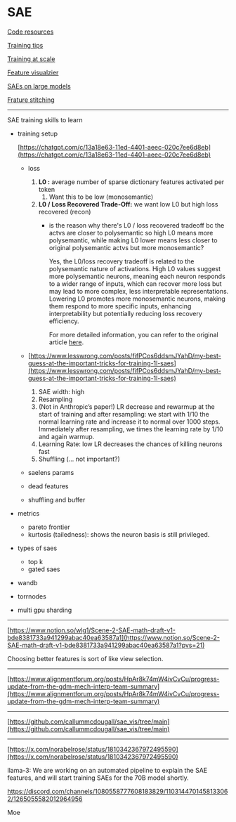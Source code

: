 # SAE

[Code resources](SAE%206b08b4ad57a342bf9393d2ef0fa31c6b/Code%20resources%20c04b28c4a93b4c55a70ae537b64db59c.md)

[Training tips](SAE%206b08b4ad57a342bf9393d2ef0fa31c6b/Training%20tips%2097054f2568c04b06910600e546c60b99.md)

[Training at scale](SAE%206b08b4ad57a342bf9393d2ef0fa31c6b/Training%20at%20scale%20dda12ef43b0e43d99c4cb630ea460461.md)

[Feature visualzier](SAE%206b08b4ad57a342bf9393d2ef0fa31c6b/Feature%20visualzier%2021c7e6bfa2c141539e7eaf5783a6a16a.md)

[SAEs on large models](SAE%206b08b4ad57a342bf9393d2ef0fa31c6b/SAEs%20on%20large%20models%204107692463a6493b8c7069a8c2910958.md)

[Frature stitching](SAE%206b08b4ad57a342bf9393d2ef0fa31c6b/Frature%20stitching%20c1226c65e7e7425f8c586bdd830fbb5a.md)

---

SAE training skills to learn

- training setup
    
    [https://chatgpt.com/c/13a18e63-11ed-4401-aeec-020c7ee6d8eb](https://chatgpt.com/c/13a18e63-11ed-4401-aeec-020c7ee6d8eb)
    
    - loss
        1. **L0 :** average number of sparse dictionary features activated per token
            1. Want this to be low (monosemantic)
        2. **L0 / Loss Recovered Trade-Off:** we want low L0 but high loss recovered (recon)
            - is the reason why there's L0 / loss recovered tradeoff bc the actvs are closer to polysemantic so high L0 means more polysemantic, while making L0 lower means less closer to original polysemantic actvs but more monosemantic?
                
                Yes, the L0/loss recovery tradeoff is related to the polysemantic nature of activations. High L0 values suggest more polysemantic neurons, meaning each neuron responds to a wider range of inputs, which can recover more loss but may lead to more complex, less interpretable representations. Lowering L0 promotes more monosemantic neurons, making them respond to more specific inputs, enhancing interpretability but potentially reducing loss recovery efficiency.
                
                For more detailed information, you can refer to the original article [here](https://www.lesswrong.com/posts/fifPCos6ddsmJYahD/my-best-guess-at-the-important-tricks-for-training-1l-saes).
                
    - [https://www.lesswrong.com/posts/fifPCos6ddsmJYahD/my-best-guess-at-the-important-tricks-for-training-1l-saes](https://www.lesswrong.com/posts/fifPCos6ddsmJYahD/my-best-guess-at-the-important-tricks-for-training-1l-saes)
        1. SAE width: high
        2. Resampling
        3. (Not in Anthropic’s paper!) LR decrease and rewarmup at the start of training and after resampling: we start with 1/10 the normal learning rate and increase it to normal over 1000 steps. Immediately after resampling, we times the learning rate by 1/10 and again warmup.
        4. Learning Rate: low LR decreases the chances of killing neurons fast
        5. Shuffling (... not important?)
    - saelens params
    - dead features
    - shuffling and buffer
        
        
- metrics
    - pareto frontier
    - kurtosis (tailedness): shows the neuron basis is still privileged.
- types of saes
    - top k
    - gated saes
- wandb
- torrnodes
- multi gpu sharding

---

[https://www.notion.so/wlg1/Scene-2-SAE-math-draft-v1-bde8381733a941299abac40ea63587a1](https://www.notion.so/Scene-2-SAE-math-draft-v1-bde8381733a941299abac40ea63587a1?pvs=21)

Choosing better features is sort of like view selection.

---

[https://www.alignmentforum.org/posts/HpAr8k74mW4ivCvCu/progress-update-from-the-gdm-mech-interp-team-summary](https://www.alignmentforum.org/posts/HpAr8k74mW4ivCvCu/progress-update-from-the-gdm-mech-interp-team-summary)

---

[https://github.com/callummcdougall/sae_vis/tree/main](https://github.com/callummcdougall/sae_vis/tree/main)

---

[https://x.com/norabelrose/status/1810342367972495590](https://x.com/norabelrose/status/1810342367972495590)

llama-3: We are working on an automated pipeline to explain the SAE features, and will start training SAEs for the 70B model shortly.

https://discord.com/channels/1080558777608183829/1103144701458133062/1265055582012964956

Moe